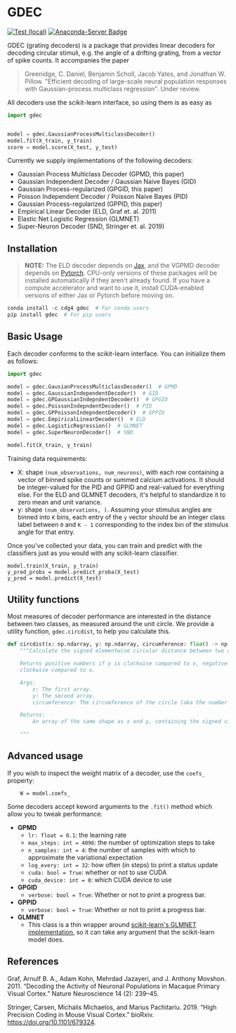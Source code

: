 # GDEC

[![Test (local)](https://github.com/cdgreenidge/gdec/actions/workflows/test_local.yml/badge.svg)](https://github.com/cdgreenidge/gdec/actions/workflows/test_local.yml) [![Anaconda-Server Badge](https://anaconda.org/cdg4/gdec/badges/version.svg)](https://anaconda.org/cdg4/gdec) 

GDEC (grating decoders) is a package that provides linear decoders for decoding circular stimuli, e.g. the angle of a drifting grating, from a vector of spike counts. It accompanies the paper

> Greenidge, C. Daniel, Benjamin Scholl, Jacob Yates, and Jonathan W. Pillow. "Efficient decoding of large-scale neural population responses with Gaussian-process multiclass regression". Under review.

All decoders use the scikit-learn interface, so using them is as easy as

```python
import gdec


model = gdec.GaussianProcessMulticlassDecoder()
model.fit(X_train, y_train)
score = model.score(X_test, y_test)
```

Currently we supply implementations of the following decoders: 

- Gaussian Process Multiclass Decoder (GPMD, this paper)
- Gaussian Independent Decoder / Gaussian Naive Bayes (GID)
- Gaussian Process-regularized (GPGID, this paper)
- Poisson Independent Decoder / Poisson Naive Bayes (PID)
- Gaussian Process-regularized (GPPID, this paper)
- Empirical Linear Decoder (ELD, Graf et. al. 2011)
- Elastic Net Logistic Regression (GLMNET)
- Super-Neuron Decoder (SND, Stringer et. al. 2019)

## Installation

> **NOTE:** The ELD decoder depends on [Jax](https://github.com/google/jax), and the VGPMD decoder depends on [Pytorch](https://pytorch.org/). CPU-only versions of these packages will be installed automatically if they aren't already found. If you have a compute accelerator and want to use it, install CUDA-enabled versions of either Jax or Pytorch before moving on.

```python
conda install -c cdg4 gdec  # For conda users
pip install gdec  # For pip users
```

## Basic Usage

Each decoder conforms to the scikit-learn interface. You can initialize them
as follows:

```python
import gdec

model = gdec.GausianProcessMulticlassDecoder()  # GPMD  
model = gdec.GaussianIndependentDecoder()  # GID
model = gdec.GPGaussianIndepndentDecoder()  # GPGID
model = gdec.PoissonIndepndentDecoder()  # PID
model = gdec.GPPoissonIndepndentDecoder()  # GPPID
model = gdec.EmpiricalLinearDecoder()  # ELD
model = gdec.LogisticRegression()  # GLMNET
model = gdec.SuperNeuronDecoder()  # SND

model.fit(X_train, y_train)
```

Training data requirements:

- X: shape `(num_observations, num_neurons)`, with each row containing a vector of binned spike counts or summed calcium activations. It should be integer-valued for the PID and GPPID and real-valued for everything else. For the ELD and GLMNET decoders, it's helpful to standardize it to zero mean and unit variance.
- y: shape `(num_observations, )`. Assuming your stimulus angles are binned into `K` bins, each entry of the `y` vector should be an integer class label between `0` and `K - 1` corresponding to the index bin of the stimulus angle for that entry.

Once you've collected your data, you can train and predict with the classifiers just as you would with any scikit-learn classifier.

```
model.train(X_train, y_train)
y_pred_probs = model.predict_proba(X_test)
y_pred = model.predict(X_test)
```

## Utility functions

Most measures of decoder performance are interested in the distance between two classes, as measured around the unit circle. We provide a utility function, `gdec.circdist`, to help you calculate this.

```python
def circdist(x: np.ndarray, y: np.ndarray, circumference: float) -> np.ndarray:
    """Calculate the signed elementwise circular distance between two arrays.

    Returns positive numbers if y is clockwise compared to x, negative if y is counter-
    clockwise compared to x.

    Args:
        x: The first array.
        y: The second array.
        circumference: The circumference of the circle (aka the number of bins)

    Returns:
        An array of the same shape as x and y, containing the signed circular distances.

    """
```

## Advanced usage

If you wish to inspect the weight matrix of a decoder, use the `coefs_` property:

```
    W = model.coefs_
```

Some decoders accept keword arguments to the `.fit()` method which allow you to tweak performance:

- **GPMD**
    - `lr: float = 0.1`: the learning rate
    - `max_steps: int = 4096`: the number of optimization steps to take
    - `n_samples: int = 4`: the number of samples with which to approximate the variational expectation
    - `log_every: int = 32`: how often (in steps) to print a status update
    - `cuda: bool = True`: whether or not to use CUDA
    - `cuda_device: int = 0`: which CUDA device to use
- **GPGID**
    - `verbose: bool = True`: Whether or not to print a progress bar.
- **GPPID**
  -  `verbose: bool = True`: Whether or not to print a progress bar.
- **GLMNET**
  - This class is a thin wrapper around [scikit-learn's GLMNET implementation](https://scikit-learn.org/stable/modules/generated/sklearn.linear_model.ElasticNet.html), so it can take any argument that the scikit-learn model does.

## References

Graf, Arnulf B. A., Adam Kohn, Mehrdad Jazayeri, and J. Anthony Movshon. 2011. “Decoding the Activity of Neuronal Populations in Macaque Primary Visual Cortex.” Nature Neuroscience 14 (2): 239–45.

Stringer, Carsen, Michalis Michaelos, and Marius Pachitariu. 2019. “High Precision Coding in Mouse Visual Cortex.” bioRxiv. https://doi.org/10.1101/679324.

